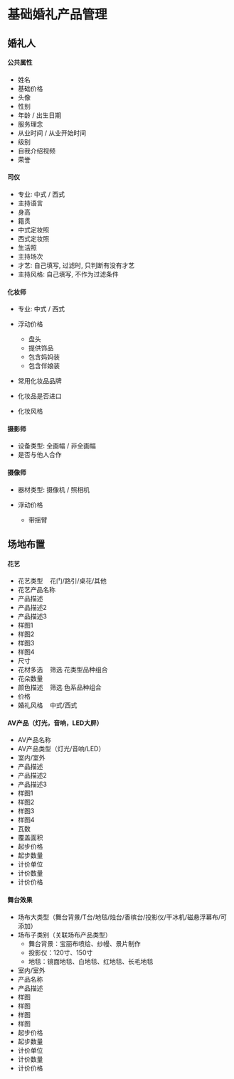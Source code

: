# 基础婚礼产品管理

## 婚礼人

#### 公共属性

- 姓名
- 基础价格
- 头像
- 性别
- 年龄 / 出生日期
- 服务理念
- 从业时间 / 从业开始时间
- 级别
- 自我介绍视频
- 荣誉

#### 司仪

- 专业: 中式 / 西式
- 主持语言
- 身高
- 籍贯
- 中式定妆照
- 西式定妆照
- 生活照
- 主持场次
- 才艺: 自己填写, 过滤时, 只判断有没有才艺
- 主持风格: 自己填写, 不作为过滤条件

#### 化妆师

- 专业: 中式 / 西式
- 浮动价格

    - 盘头
    - 提供饰品
    - 包含妈妈装
    - 包含伴娘装

- 常用化妆品品牌
- 化妆品是否进口
- 化妆风格

#### 摄影师

- 设备类型: 全画幅 / 非全画幅
- 是否与他人合作

#### 摄像师

- 器材类型: 摄像机 / 照相机
- 浮动价格

    - 带摇臂


## 场地布置

#### 花艺

- 花艺类型    花门/路引/桌花/其他
- 花艺产品名称
- 产品描述
- 产品描述2
- 产品描述3
- 样图1
- 样图2
- 样图3
- 样图4
- 尺寸
- 花材多选    筛选 花类型品种组合  
- 花朵数量  
- 颜色描述    筛选 色系品种组合
- 价格    
- 婚礼风格    中式/西式

#### AV产品（灯光，音响，LED大屏）

- AV产品名称
- AV产品类型（灯光/音响/LED）
- 室内/室外
- 产品描述
- 产品描述2
- 产品描述3
- 样图1
- 样图2
- 样图3
- 样图4
- 瓦数
- 覆盖面积
- 起步价格
- 起步数量
- 计价单位
- 计价数量
- 计价价格

#### 舞台效果

- 场布大类型（舞台背景/T台/地毯/烛台/香槟台/投影仪/干冰机/磁悬浮幕布/可添加）
- 场布子类别（关联场布产品类型）
   - 舞台背景：宝丽布喷绘、纱幔、景片制作
   - 投影仪：120寸、150寸
   - 地毯：镜面地毯、白地毯、红地毯、长毛地毯
- 室内/室外
- 产品名称
- 产品描述
- 样图
- 样图
- 样图
- 样图
- 起步价格
- 起步数量
- 计价单位
- 计价数量
- 计价价格

